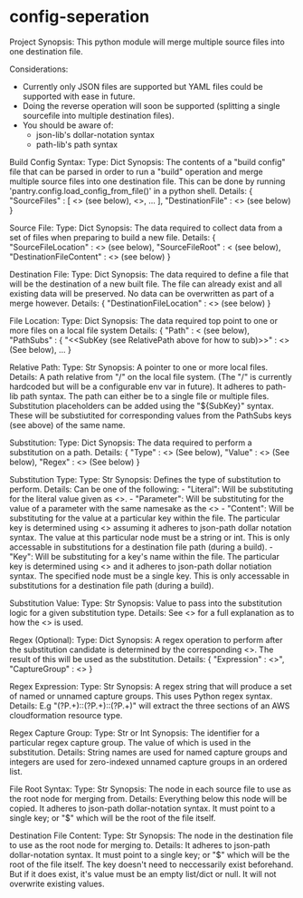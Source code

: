 # config-seperation

Project Synopsis:
    This python module will merge multiple source files into one destination file.
    
Considerations:
- Currently only JSON files are supported but YAML files could be supported with ease in future.
- Doing the reverse operation will soon be supported (splitting a single sourcefile into multiple destination files).
- You should be aware of:
    - json-lib's dollar-notation syntax
    - path-lib's path syntax

Build Config Syntax:
    Type:
        Dict
    Synopsis:
        The contents of a "build config" file that can be parsed in order to run a "build" operation and merge multiple source files into one destination file. This can be done by running 'pantry.config.load_config_from_file()' in a python shell.
    Details:
        {
            "SourceFiles" : [
                <<SourceFile>> (see below),
                <<SourceFile>>,
                ...
            ],
            "DestinationFile" : <<DestinationFile>> (see below)
        }

Source File:
    Type:
        Dict
    Synopsis:
        The data required to collect data from a set of files when preparing to build a new file.
    Details:
        {
            "SourceFileLocation" : <<FileLocation>> (see below),
            "SourceFileRoot" : <<FileRoot> (see below),
            "DestinationFileContent" : <<DestinationFileContent>> (see below)
        }

Destination File:
    Type:
        Dict
    Synopsis:
        The data required to define a file that will be the destination of a new built file. The file can already exist and all existing data will be preserved. No data can be overwritten as part of a merge however.
    Details:
        {
        "DestinationFileLocation" : <<FileLocation>> (see below)
        }

File Location:
    Type:
        Dict
    Synopsis:
        The data required top point to one or more files on a local file system
    Details:
        {
            "Path" : <<RelativePath> (see below),
            "PathSubs" : {
                "<<SubKey (see RelativePath above for how to sub)>>" : <<Substitution>> (See below),
                ...
        }

Relative Path:
    Type: 
        Str
    Synopsis:
        A pointer to one or more local files.
    Details:
        A path relative from "/" on the local file system. (The "/" is currently hardcoded but will be a configurable env var in future). It adheres to path-lib path syntax. The path can either be to a single file or multiple files. Substitution placeholders can be added using the "${SubKey}" syntax. These will be substiutited for corresponding values from the PathSubs keys (see above) of the same name.

Substitution:
    Type:
        Dict
    Synopsis:
        The data required to perform a substitution on a path.
    Details:
        {
            "Type" : <<SubstitutionType>> (See below),
            "Value" : <<SubstitutionValue>> (See below),
            "Regex" : <<SubstitutionRegex>> (See below)
        }

Substitution Type:
    Type:
        Str
    Synopsis:
        Defines the type of substitution to perform.
    Details:
        Can be one of the following: 
            - "Literal":
                Will be substituting for the literal value given as <<SubstitutionValue>>.
            - "Parameter":
                Will be substituting for the value of a parameter with the same namesake as the <<SubstitutionValue>>
            - "Content":
                Will be substituting for the value at a particular key within the file. The particular key is determined using <<SubstitutionValue>> assuming it adheres to json-path dollar notation syntax. The value at this particular node must be a string or int. This is only accessable in substitutions for a destination file path (during a build).
            - "Key":
                Will be substituting for a key's name within the file. The particular key is determined using <<SubstitutionValue>> and it adheres to json-path dollar notiation syntax. The specified node must be a single key. This is only accessable in substitutions for a destination file path (during a build).

Substitution Value:
    Type:
        Str
    Synopsis:
        Value to pass into the substitution logic for a given substitution type.
    Details:
        See <<SubstitutionTypes>> for a full explanation as to how the <<SubstitutionValue>> is used.

Regex (Optional):
    Type:
        Dict
    Synopsis:
        A regex operation to perform after the substitution candidate is determined by the corresponding <<SubstitutionType>>. The result of this will be used as the substitution.
    Details:
        {
            "Expression" : <<RegexExpression>>",
            "CaptureGroup" : <<RegexCaptureGroup>>
        }

Regex Expression:
    Type:
        Str
    Synopsis:
        A regex string that will produce a set of named or unnamed capture groups. This uses Python regex syntax.
    Details:
        E.g "(?P<provider>.+)::(?P<service>.+)::(?P<datatype>.+)" will extract the three sections of an AWS cloudformation resource type.

Regex Capture Group:
    Type:
        Str or Int
    Synopsis:
        The identifier for a particular regex capture group. The value of which is used in the substitution.
    Details:
        String names are used for named capture groups and integers are used for zero-indexed unnamed capture groups in an ordered list.

File Root Syntax:
    Type:
        Str
    Synopsis:
        The node in each source file to use as the root node for merging from.
    Details:
        Everything below this node will be copied. It adheres to json-path dollar-notation syntax. It must point to a single key; or "$" which will be the root of the file itself.

Destination File Content:
    Type:
        Str
    Synopsis:
        The node in the destination file to use as the root node for merging to.
    Details:
        It adheres to json-path dollar-notation syntax. It must point to a single key; or "$" which will be the root of the file itself. The key doesn't need to neccessarily exist beforehand. But if it does exist, it's value must be an empty list/dict or null. It will not overwrite existing values.